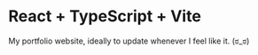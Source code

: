 # React + TypeScript + Vite

My portfolio website, ideally to update whenever I feel like it. (ಠ_ಠ)
